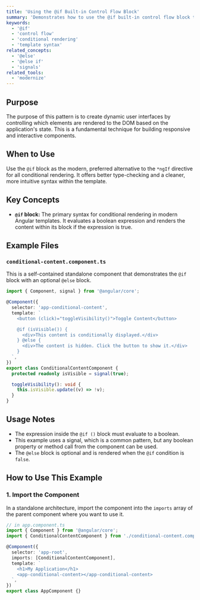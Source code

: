 ```yaml
---
title: 'Using the @if Built-in Control Flow Block'
summary: 'Demonstrates how to use the @if built-in control flow block to conditionally render content in an Angular template based on a boolean expression.'
keywords:
  - '@if'
  - 'control flow'
  - 'conditional rendering'
  - 'template syntax'
related_concepts:
  - '@else'
  - '@else if'
  - 'signals'
related_tools:
  - 'modernize'
---
```


## Purpose

The purpose of this pattern is to create dynamic user interfaces by controlling which elements are rendered to the DOM based on the application's state. This is a fundamental technique for building responsive and interactive components.

## When to Use

Use the `@if` block as the modern, preferred alternative to the `*ngIf` directive for all conditional rendering. It offers better type-checking and a cleaner, more intuitive syntax within the template.

## Key Concepts

- **`@if` block:** The primary syntax for conditional rendering in modern Angular templates. It evaluates a boolean expression and renders the content within its block if the expression is true.

## Example Files

### `conditional-content.component.ts`

This is a self-contained standalone component that demonstrates the `@if` block with an optional `@else` block.

```typescript
import { Component, signal } from '@angular/core';

@Component({
  selector: 'app-conditional-content',
  template: `
    <button (click)="toggleVisibility()">Toggle Content</button>

    @if (isVisible()) {
      <div>This content is conditionally displayed.</div>
    } @else {
      <div>The content is hidden. Click the button to show it.</div>
    }
  `,
})
export class ConditionalContentComponent {
  protected readonly isVisible = signal(true);

  toggleVisibility(): void {
    this.isVisible.update((v) => !v);
  }
}
```

## Usage Notes

- The expression inside the `@if ()` block must evaluate to a boolean.
- This example uses a signal, which is a common pattern, but any boolean property or method call from the component can be used.
- The `@else` block is optional and is rendered when the `@if` condition is `false`.

## How to Use This Example

### 1. Import the Component

In a standalone architecture, import the component into the `imports` array of the parent component where you want to use it.

```typescript
// in app.component.ts
import { Component } from '@angular/core';
import { ConditionalContentComponent } from './conditional-content.component';

@Component({
  selector: 'app-root',
  imports: [ConditionalContentComponent],
  template: `
    <h1>My Application</h1>
    <app-conditional-content></app-conditional-content>
  `,
})
export class AppComponent {}
```
